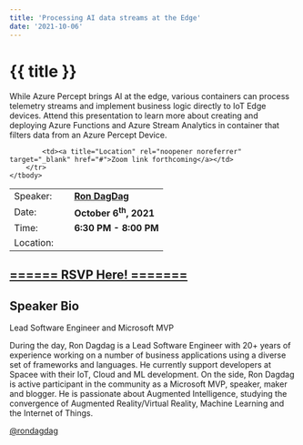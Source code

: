 ```yaml
---
title: 'Processing AI data streams at the Edge'
date: '2021-10-06'
---
```

# {{ title }}

<p>While Azure Percept brings AI at the edge, various containers can process telemetry streams and implement business logic directly to IoT Edge devices. Attend this presentation to learn more about creating and deploying Azure Functions and Azure Stream Analytics in container that filters data from an Azure Percept Device.</p>

<table border="0">
    <tbody>
        <tr>
            <td>Speaker:</td>
            <td>&nbsp;</td>
            <td><a href="https://twitter.com/rondagdag" rel="noopener noreferrer" target="_blank"><b>Ron DagDag</b></a></td>
        </tr>
        <tr>
            <td>Date:</td>
            <td>&nbsp;</td>
            <td><b>October 6<sup>th</sup>, 2021</b></td>
        </tr>
        <tr>
            <td valign="top">Time:</td>
            <td>&nbsp;</td>
            <td><b>6:30 PM - 8:00 PM</b></td>
        </tr>
        <tr>
            <td valign="top">Location:</td>
            <td>&nbsp;</td>
            
            <td><a title="Location" rel="noopener noreferrer" target="_blank" href="#">Zoom link forthcoming</a></td>
        </tr>
    </tbody>
</table>

<h2><a target="_blank" rel="noopener noreferrer" href="https://www.eventbrite.com/e/processing-ai-data-streams-at-the-edge-tickets-183862055357">====== RSVP Here! =======</a></h2>

<h2>Speaker Bio</h2>

<p>Lead Software Engineer and Microsoft MVP</p>

<p>During the day, Ron Dagdag is a Lead Software Engineer with 20+ years of experience working on a number of business applications using a diverse set of frameworks and languages. He currently support developers at Spacee with their IoT, Cloud and ML development. On the side, Ron Dagdag is active participant in the community as a Microsoft MVP, speaker, maker and blogger. He is passionate about Augmented Intelligence, studying the convergence of Augmented Reality/Virtual Reality, Machine Learning and the Internet of Things.</p>
<p><a href="https://twitter.com/rondagdag">@rondagdag</a></p>
